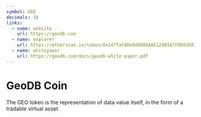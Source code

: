 ```yaml
---
symbol: GEO
decimals: 18
links:
  - name: website
    url: https://geodb.com
  - name: explorer
    url: https://etherscan.io/token/0x147faF8De9d8D8DAAE129B187F0D02D819126750
  - name: whitepaper
    url: https://geodb.com/docs/geodb-white-paper.pdf
---
```


# GeoDB Coin

The GEO token is the representation of data value itself, in the form of a tradable virtual asset.
